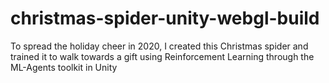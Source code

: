 # christmas-spider-unity-webgl-build
To spread the holiday cheer in 2020, I created this Christmas spider and trained it to walk towards a gift using Reinforcement Learning through the ML-Agents toolkit in Unity
